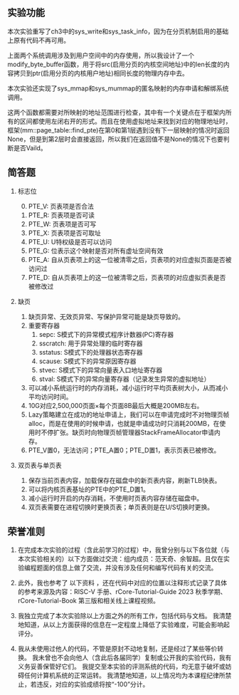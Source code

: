 ## 实验功能

本次实验重写了ch3中的sys_write和sys_task_info，因为在分页机制启用的基础上原有代码不再可用。

上面两个系统调用涉及到用户空间中的内存使用，所以我设计了一个modify_byte_buffer函数，用于将src(启用分页的内核空间地址)中的len长度的内容拷贝到ptr(启用分页的内核用户地址)相同长度的物理内存中去。

本次实验还实现了sys_mmap和sys_mummap的匿名映射的内存申请和解绑系统调用。

这两个函数都需要对所映射的地址范围进行检查，其中有一个关键点在于框架内所有的区间都使用左闭右开的形式。而且在使用虚拟地址来找到对应的物理地址时，框架(mm::page_table::find_pte)在第0和第1层遇到没有下一层映射的情况时返回None，但是到第2层时会直接返回，所以我们在返回值不是None的情况下也要判断是否Vaild。



## 简答题

1. 标志位

    0. PTE_V: 页表项是否合法
    1. PTE_R: 页表项是否可读
    2. PTE_W: 页表项是否可写
    3. PTE_X: 页表项是否可取址
    4. PTE_U: U特权级是否可以访问
    5. PTE_G: 位表示这个映射是否对所有虚址空间有效
    6. PTE_A: 自从页表项上的这一位被清零之后，页表项的对应虚拟页面是否被访问过
    7. PTE_D: 自从页表项上的这一位被清零之后，页表项的对应虚拟页表是否被修改过

2. 缺页
    1. 缺页异常、无效页异常、写保护异常可能是缺页导致的。
    2. 重要寄存器
        1. sepc: S模式下的异常模式程序计数器(PC)寄存器
        2. sscratch: 用于异常处理的临时寄存器
        3. sstatus: S模式下的处理器状态寄存器
        4. scause: S模式下的异常原因寄存器
        5. stvec: S模式下的异常向量表入口地址寄存器
        6. stval: S模式下的异常向量寄存器（记录发生异常的虚拟地址）
    3. 可以减小系统运行时的内存消耗，减小运行时平均页表树大小，从而减小平均访问时间。
    4. 10G对应2,500,000页面×每个页面8B最后大概是200MB左右。
    5. Lazy策略建立在成功的地址申请上，我们可以在申请完成时不对物理页帧alloc，而是在使用的时候申请，也就是申请成功时只消耗200MB，在使用时不停扩张。缺页时向物理页帧管理器StackFrameAllocator申请内存。
    6. PTE_V置0，无法访问；PTE_A置0；PTE_D置1，表示页表已被修改。

3. 双页表与单页表
    1. 保存当前页表内容，加载保存在磁盘中的新页表内容，刷新TLB快表。
    2. 可以将内核页表基址的PTE中的PTE_D置1。
    3. 减小运行时开启的内存消耗，不使用时页表内容存储在磁盘中。
    4. 双页表需要在进程切换时更换页表；单页表则是在U/S切换时更换。


## 荣誉准则

1. 在完成本次实验的过程（含此前学习的过程）中，我曾分别与以下各位就（与本次实验相关的）以下方面做过交流：组内成员：范天奇、余智超。且仅在实验编程题面的信息上做了交流，并没有涉及任何和编写代码有关的交流。

2. 此外，我也参考了 以下资料 ，还在代码中对应的位置以注释形式记录了具体的参考来源及内容：RISC-V 手册、rCore-Tutorial-Guide 2023 秋季学期、rCore-Tutorial-Book 第三版和相关线上课程视频。

3. 我独立完成了本次实验除以上方面之外的所有工作，包括代码与文档。 我清楚地知道，从以上方面获得的信息在一定程度上降低了实验难度，可能会影响起评分。

4. 我从未使用过他人的代码，不管是原封不动地复制，还是经过了某些等价转换。 我未曾也不会向他人（含此后各届同学）复制或公开我的实验代码，我有义务妥善保管好它们。 我提交至本实验的评测系统的代码，均无意于破坏或妨碍任何计算机系统的正常运转。 我清楚地知道，以上情况均为本课程纪律所禁止，若违反，对应的实验成绩将按“-100”分计。